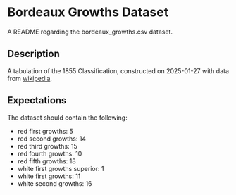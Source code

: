 # Bordeaux Growths Dataset

A README regarding the bordeaux_growths.csv dataset.

## Description

A tabulation of the 1855 Classification, constructed on 2025-01-27 with data from [wikipedia](https://en.wikipedia.org/wiki/Bordeaux_Wine_Official_Classification_of_1855).

## Expectations

The dataset should contain the following:

- red first growths: 5
- red second growths: 14
- red third growths: 15
- red fourth growths: 10
- red fifth growths: 18
- white first growths superior: 1
- white first growths: 11
- white second growths: 16
